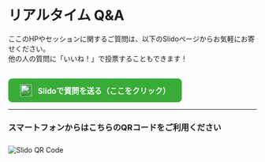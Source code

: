 # リアルタイム Q&A

ここのHPやセッションに関するご質問は、以下のSlidoページからお気軽にお寄せください。<br>
他の人の質問に「いいね！」で投票することもできます！

<br>

<a href="https://app.sli.do/event/1uzZvCeF4MvMDdnwmV7cZd" target="_blank" class="slido-link">
  <img src="/images/slido-logo.png" alt="Slido Logo" class="slido-logo">
  <span>Slidoで質問を送る（ここをクリック）</span>
</a>

<style>
  .slido-link {
    display: inline-flex;
    align-items: center;
    gap: 12px;
    background-color: #39ac37;
    padding: 12px 24px;
    border-radius: 8px;
    text-decoration: none;
    transition: background-color 0.3s;
  }
  .slido-link:hover {
    background-color: #2d862b;
  }
  /* 👇 この部分を修正 */
  .slido-link span {
    color: white !important; /* 他のスタイルに負けないよう !important を追記 */
    font-weight: bold;
    font-size: 1.1em;
  }
  .slido-logo {
    height: 24px;
    width: auto;
  }
</style>

---

### スマートフォンからはこちらのQRコードをご利用ください

<img src="/images/slido-qrcode.png" alt="Slido QR Code" style="max-width: 250px; margin-top: 10px;">